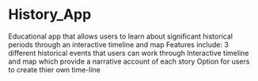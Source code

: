 # History_App
Educational app that allows users to learn about significant historical periods through an interactive timeline and map
Features include:
3 different historical events that users can work through
Interactive timeline and map which provide a narrative account of each story
Option for users to create thier own time-line
